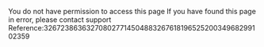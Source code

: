 You do not have permission to access this page If you have found this page in error, please contact support Reference:32672386363270802771450488326761819652520034968299102359